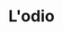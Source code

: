 ---
layout: post
title: L'odio
director: Mathieu Kazzovitz
year: 1995
cover: https://images.mubicdn.net/images/film/216/cache-36729-1679517324/image-w1280.jpg
imdb250: true
---